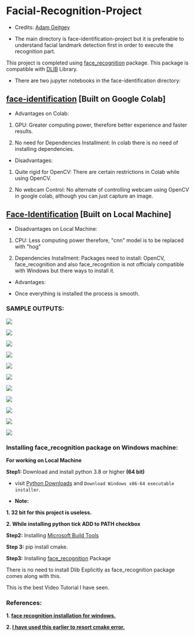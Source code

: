 # Facial-Recognition-Project

- Credits: [Adam Geitgey](https://github.com/ageitgey/face_recognition)

- The main directory is face-identification-project but it is preferable to understand facial landmark detection first in order to execute the recognition part.

This project is completed using [face_recognition](https://pypi.org/project/face-recognition/) package. This package is compatible with [DLIB](https://pypi.org/project/dlib/) Library.


- There are two jupyter notebooks in the face-identification directory:

## [face-identification](https://github.com/adityakalra581/Facial-Recognition-Project/blob/master/face_identification.ipynb) [Built on Google Colab]

- Advantages on Colab:

1. GPU: Greater computing power, therefore better experience and faster results.

2. No need for Dependencies Installment: In colab there is no need of installing dependencies.

- Disadvantages:

1. Quite rigid for OpenCV: There are certain restrictions in Colab while using OpenCV.

2. No webcam Control: No alternate of controlling webcam using OpenCV in google colab, although you can just capture an image.

## [Face-Identification](https://github.com/adityakalra581/Facial-Recognition-Project/blob/master/Face-Identification%20.ipynb) [Built on Local Machine]
 
- Disadvantages on Local Machine:

1. CPU: Less computing power therefore, "cnn" model is to be replaced with "hog"

2. Dependencies Installment: Packages need to install: OpenCV, face_recognition and also face_recognition is not officialy compatible with Windows but there ways to install it.

- Advantages:

-  Once everything is installed the process is smooth.

### SAMPLE OUTPUTS:

![](Output-videos/obama.gif)

![](Output-videos/sushant.gif)

![](face-identification-project/output/output0.jpg)

![](face-identification-project/output/output6.jpg)

![](face-identification-project/output/output14.jpg)

![](face-identification-project/output/output9.jpg)

![](face-identification-project/output/output10.jpg)

![](face-identification-project/output/output11.jpg)

![](face-identification-project/output/output4.jpg)

![](face-identification-project/output/output15.jpg)

![](face-identification-project/output/output18.jpg)

### Installing face_recognition package on Windows machine:

**For working on Local Machine**

**Step1:** Download and install python 3.8 or higher **(64 bit)**

- visit [Python Downloads](https://www.python.org/downloads/windows/) and `Download Windows x86-64 executable installer`.

- **Note:** 

**1. 32 bit for this project is useless.**

**2. While installing python tick ADD to PATH checkbox**

**Step2:** Installing [Microsoft Build Tools](https://visualstudio.microsoft.com/visual-cpp-build-tools/)

**Step 3:** pip install cmake.

**Step3:** Installing [face_recognition](https://pypi.org/project/face-recognition/) Package

There is no need to install Dlib Explicitly as face_recognition package comes along with this.

This is the best Video Tutorial I have seen.


### References:

**1. [face recognition installation for windows.](https://youtu.be/xaDJ5xnc8dc)** 

**2. [I have used this earlier to resort cmake error.](https://youtu.be/TC_LPpa7uj0)**

